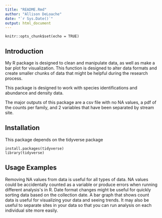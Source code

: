 ```yaml
---
title: "README.Rmd"
author: "Allison DeLoache"
date: "`r Sys.Date()`"
output: html_document
---
```


```{r setup, include=FALSE}
knitr::opts_chunk$set(echo = TRUE)
```


## Introduction
My R package is designed to clean and manipulate data, as well as make a bar plot for visualization. This function is designed to alter data formats and create smaller chunks of data that might be helpful during the research process.  

This package is designed to work with species identifications and abundance and density data.  

The major outputs of this package are a csv file with no NA values, a pdf of the counts per family, and 2 variables that have been separated by stream site.  

## Installation
This package depends on the tidyverse package 

```{r}
install.packages(tidyverse)
library(tidyverse)
```

## Usage Examples 
Removing NA values from data is useful for all types of data. NA values could be accidentally counted as a variable or produce errors when running different analysis's in R. 
Date format changes might be useful for quickly sorting data based on the collection date. 
A bar graph that shows count data is useful for visualizing your data and seeing trends. 
It may also be useful to separate sites in your data so that you can run analysis on each individual site more easily. 

